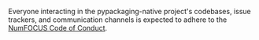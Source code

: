 Everyone interacting in the pypackaging-native project's codebases, issue trackers,
and communication channels is expected to adhere to the
[NumFOCUS Code of Conduct](https://numfocus.org/code-of-conduct).
